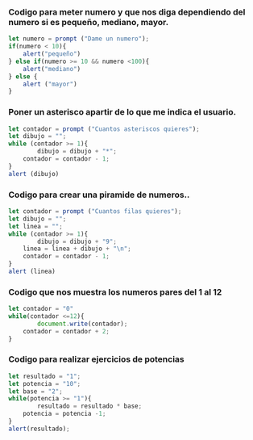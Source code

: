 ### Codigo para meter numero y que nos diga dependiendo del numero si es pequeño, mediano, mayor.
```javascript
let numero = prompt ("Dame un numero");
if(numero < 10){
	alert("pequeño")
} else if(numero >= 10 && numero <100){
	alert("mediano")
} else {
	alert ("mayor")
}
```
### Poner un asterisco apartir de lo que me indica el usuario.
```javascript
let contador = prompt ("Cuantos asteriscos quieres");
let dibujo = "";
while (contador >= 1){
		dibujo = dibujo + "*";
    contador = contador - 1;
}
alert (dibujo)
```
### Codigo para crear una piramide de numeros..
```javascript
let contador = prompt ("Cuantos filas quieres");
let dibujo = "";
let linea = "";
while (contador >= 1){
		dibujo = dibujo + "9";
    linea = linea + dibujo + "\n";
    contador = contador - 1;
}
alert (linea)
```
### Codigo que nos muestra los numeros pares del 1 al 12
``` javascript
let contador = "0"
while(contador <=12){
		document.write(contador);
    contador = contador + 2;
}
```
### Codigo para realizar ejercicios de potencias
``` javascript
let resultado = "1";
let potencia = "10";
let base = "2";
while(potencia >= "1"){
		resultado = resultado * base;
    potencia = potencia -1;
}
alert(resultado);
```
